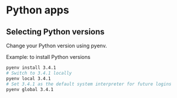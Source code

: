 # Python apps

## Selecting Python versions

Change your Python version using pyenv.

Example: to install Python versions

```bash
pyenv install 3.4.1
# Switch to 3.4.1 locally
pyenv local 3.4.1
# Set 3.4.1 as the default system interpreter for future logins
pyenv global 3.4.1
```

